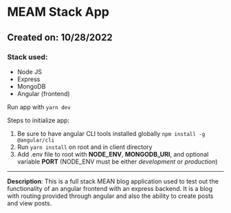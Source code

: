 # MEAM Stack App

## Created on: 10/28/2022

### Stack used:

- Node JS
- Express
- MongoDB
- Angular (frontend)

Run app with `yarn dev`

Steps to initialize app:

1. Be sure to have angular CLI tools installed globally `npm install -g @angular/cli`
2. Run `yarn install` on root and in client directory
3. Add .env file to root with **NODE_ENV**, **MONGODB_URI**, and optional variable **PORT** (NODE_ENV must be either _development_ or _production_)

<hr />

**Description**: This is a full stack MEAN blog application used to test out the functionality of an angular frontend with an express backend. It is a blog with routing provided through angular and also the ability to create posts and view posts.
